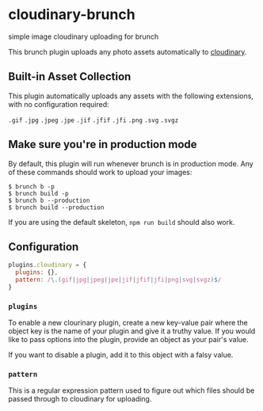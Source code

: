 # cloudinary-brunch
simple image cloudinary uploading for brunch

This brunch plugin uploads any photo assets automatically to [cloudinary](https://cloudinary.com/).


## Built-in Asset Collection
This plugin automatically uploads any assets with the following extensions, with no configuration required:

`.gif` `.jpg` `.jpeg` `.jpe` `.jif` `.jfif` `.jfi` `.png` `.svg` `.svgz`


## Make sure you're in production mode
By default, this plugin will run whenever brunch is in production mode. Any of these commands should work to upload your images:

```
$ brunch b -p
$ brunch build -p
$ brunch b --production
$ brunch build --production
```

If you are using the default skeleton, `npm run build` should also work.


## Configuration

```js
plugins.cloudinary = {
  plugins: {},
  pattern: /\.(gif|jpg|jpeg|jpe|jif|jfif|jfi|png|svg|svgz)$/
}
```

### `plugins`
To enable a new clourinary plugin, create a new key-value pair where the object key is the name of your plugin and give it a truthy value. If you would like to pass options into the plugin, provide an object as your pair's value.

If you want to disable a plugin, add it to this object with a falsy value.

### `pattern`
This is a regular expression pattern used to figure out which files should be passed through to cloudinary for uploading.
